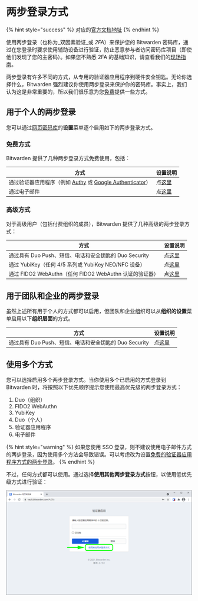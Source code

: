 # 两步登录方式

{% hint style="success" %}
对应的[官方文档地址](https://bitwarden.com/help/article/setup-two-step-login/)
{% endhint %}

使用两步登录（也称为_双因素验证_或 _2FA_）来保护您的 Bitwarden 密码库，通过在您登录时要求使用辅助设备进行验证，防止恶意参与者访问密码库项目（即使他们发现了您的主密码）。如果您不熟悉 2FA 的基础知识，请查看我们的[现场指南](field-guide-for-two-step-login.md)。

两步登录有许多不同的方式，从专用的验证器应用程序到硬件安全钥匙。无论你选择什么，Bitwarden 强烈建议你使用两步登录来保护你的密码库。事实上，我们认为这是非常重要的，所以我们很乐意为您[免费](two-step-login-methods.md#free-methods)提供一些方式。

## 用于个人的两步登录 <a href="#two-step-login-for-individuals" id="two-step-login-for-individuals"></a>

您可以通过[网页密码库](../getting-started/get-started-with-the-web-vault.md)的**设置**菜单逐个启用如下的两步登录方式。

### 免费方式 <a href="#free-methods" id="free-methods"></a>

Bitwarden 提供了几种两步登录方式免费使用，包括：

| 方式                                                                                                                           | 设置说明                                                    |
| ---------------------------------------------------------------------------------------------------------------------------- | ------------------------------------------------------- |
| 通过验证器应用程序（例如 [Authy](https://authy.com/) 或 [Google Authenticator](https://support.google.com/accounts/answer/1066447?hl=en)） | 点[这里](setup-guides/two-step-login-via-authenticator.md) |
| 通过电子邮件                                                                                                                       | 点[这里](setup-guides/two-step-login-via-email.md)         |

### 高级方式 <a href="#premium-methods" id="premium-methods"></a>

对于高级用户（包括付费组织的成员），Bitwarden 提供了几种高级的两步登录方式：

| 方式                                          | 设置说明                                                     |
| ------------------------------------------- | -------------------------------------------------------- |
| 通过具有 Duo Push、短信、电话和安全钥匙的 Duo Security      | 点[这里](setup-guides/two-step-login-via-duo.md)            |
| 通过 YubiKey（任何 4/5 系列或 YubiKey NEO/NFC 设备）   | 点[这里](setup-guides/two-step-login-via-yubikey.md)        |
| 通过 FIDO2 WebAuthn（任何 FIDO2 WebAuthn 认证的验证器） | 点[这里](setup-guides/two-step-login-via-fido2-webauthn.md) |

## 用于团队和企业的两步登录 <a href="#two-step-login-for-teams-and-enterprise" id="two-step-login-for-teams-and-enterprise"></a>

虽然上述所有用于个人的方式都可以启用，但团队和企业组织可以从**组织的设置**菜单启用以下**组织层面**的方式。

| 方式                                     | 设置说明                                          |
| -------------------------------------- | --------------------------------------------- |
| 通过具有 Duo Push、短信、电话和安全钥匙的 Duo Security | 点[这里](setup-guides/two-step-login-via-duo.md) |

## 使用多个方式 <a href="#using-multiple-methods" id="using-multiple-methods"></a>

您可以选择启用多个两步登录方式。当你使用多个已启用的方式登录到 Bitwarden 时，将按照以下优先顺序提示您使用最高优先级的两步登录方式：

1. Duo（组织）
2. FIDO2 WebAuthn
3. YubiKey
4. Duo（个人）
5. 验证器应用程序
6. 电子邮件

{% hint style="warning" %}
如果您使用 SSO 登录，则不建议使用电子邮件方式的两步登录，因为使用多个方法会导致错误。可以考虑改为设置[免费的验证器应用程序方式的两步登录](setup-guides/two-step-login-via-authenticator.md)。
{% endhint %}

不过，任何方式都可以使用。通过选择**使用其他两步登录方式**按钮，以使用低优先级方式进行验证：

![使用其他两步登录方式](../.gitbook/assets/twostep-diffmethod.png)
